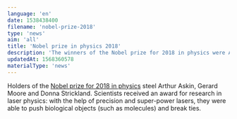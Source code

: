 ```yaml
---
language: 'en'
date: 1538438400
filename: 'nobel-prize-2018'
type: 'news'
aim: 'all'
title: 'Nobel prize in physics 2018'
description: 'The winners of the Nobel prize for 2018 in physics were Arthur Askin, Gerard Moore and Donna Strickland.'
updatedAt: 1568360578
materialType: 'news'
---
```

Holders of the [Nobel prize for 2018 in physics](https://www.nobelprize.org/prizes/physics/2018/press-release/) steel Arthur Askin, Gerard Moore and Donna Strickland. Scientists received an award for research in laser physics: with the help of precision and super-power lasers, they were able to push biological objects (such as molecules) and break ties.
